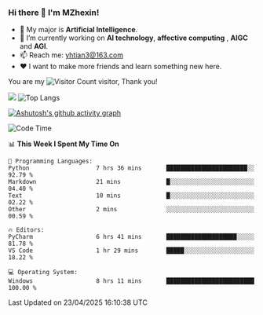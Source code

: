 ### Hi there 👋 I'm MZhexin!

- 💬 My major is **Artificial Intelligence**.
- 🔭 I’m currently working on **AI technology**, **affective computing** , **AIGC** and **AGI**.
- 📫 Reach me: <yhtian3@163.com>
- :heart: I want to make more friends and learn something new here.

You are my ![Visitor Count](https://profile-counter.glitch.me/MZhexin/count.svg) visitor, Thank you!

 ![](https://github-readme-stats.vercel.app/api?username=MZhexin&show_icons=true&theme=transparent) ![Top Langs](https://github-readme-stats.vercel.app/api/top-langs/?username=MZhexin&layout=compact&theme=tokyonight) 

[![Ashutosh's github activity graph](https://github-readme-activity-graph.vercel.app/graph?username=MZhexin)](https://github.com/ashutosh00710/github-readme-activity-graph)



<!--START_SECTION:waka-->
![Code Time](http://img.shields.io/badge/Code%20Time-368%20hrs%2056%20mins-blue)

📊 **This Week I Spent My Time On** 

```text
💬 Programming Languages: 
Python                   7 hrs 36 mins       ███████████████████████░░   92.79 % 
Markdown                 21 mins             █░░░░░░░░░░░░░░░░░░░░░░░░   04.40 % 
Text                     10 mins             █░░░░░░░░░░░░░░░░░░░░░░░░   02.22 % 
Other                    2 mins              ░░░░░░░░░░░░░░░░░░░░░░░░░   00.59 % 

🔥 Editors: 
PyCharm                  6 hrs 41 mins       ████████████████████░░░░░   81.78 % 
VS Code                  1 hr 29 mins        █████░░░░░░░░░░░░░░░░░░░░   18.22 % 

💻 Operating System: 
Windows                  8 hrs 11 mins       █████████████████████████   100.00 % 
```


 Last Updated on 23/04/2025 16:10:38 UTC
<!--END_SECTION:waka-->


